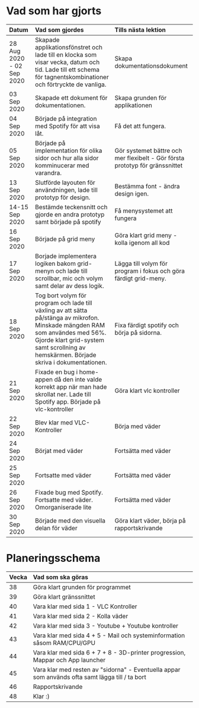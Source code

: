 # Vad som har gjorts

| Datum | Vad som gjordes | Tills nästa lektion |
| :---- | :-------------- | :------------------ |
| 28 Aug 2020 - 02 Sep 2020 | Skapade applikationsfönstret och lade till en klocka som visar vecka, datum och tid. Lade till ett schema för tagnentskombinationer och förtryckte de vanliga. | Skapa dokumentationsdokument |
| 03 Sep 2020 | Skapade ett dokument för dokumentationen. | Skapa grunden för applikationen |
| 04 Sep 2020 | Började på integration med Spotify för att visa låt. | Få det att fungera. |
| 05 Sep 2020 | Började på implementation för olika sidor och hur alla sidor komminucerar med varandra. | Gör systemet bättre och mer flexibelt - Gör första prototyp för gränssnittet |
| 13 Sep 2020 | Slutförde layouten för användningen, lade till prototyp för design. | Bestämma font - ändra design igen. |
| 14-15 Sep 2020 | Bestämde teckensnitt och gjorde en andra prototyp samt började på spotify | Få menysystemet att fungera |
| 16 Sep 2020 | Började på grid meny | Göra klart grid meny - kolla igenom all kod |
| 17 Sep 2020 | Borjade implementera logiken bakom grid-menyn och lade till scrollbar, mic och volym samt delar av dess logik. | Lägga till volym för program i fokus och göra färdigt grid-meny. |
| 18 Sep 2020 | Tog bort volym för program och lade till växling av att sätta på/stänga av mikrofon. Minskade mängden RAM som användes med 56%. Gjorde klart grid-system samt scrollning av hemskärmen. Började skriva i dokumentationen. | Fixa färdigt spotify och börja på sidorna. | 
| 21 Sep 2020 | Fixade en bug i home-appen då den inte valde korrekt app när man hade skrollat ner. Lade till Spotify app. Började på vlc-kontroller | Göra klart vlc kontroller |
| 22 Sep 2020 | Blev klar med VLC-Kontroller | Börja med väder |
| 24 Sep 2020 | Börjat med väder | Fortsätta med väder |
| 25 Sep 2020 | Fortsatte med väder | Fortsätta med väder |
| 26 Sep 2020 | Fixade bug med Spotify. Fortsatte med väder. Omorganiserade lite | Fortsätta med väder |
| 30 Sep 2020 | Började med den visuella delan för väder | Göra klart väder, börja på rapportskrivande |

# Planeringsschema

| Vecka | Vad som ska göras |
| :---- | :---------------- |
| 38 | Göra klart grunden för programmet |
| 39 | Göra klart gränssnittet |
| 40 | Vara klar med sida 1 - VLC Kontroller |
| 41 | Vara klar med sida 2 - Kolla väder |
| 42 | Vara klar med sida 3 - Youtube + Youtube kontroller |
| 43 | Vara klar med sida 4 + 5 - Mail och systeminformation såsom RAM/CPU/GPU |
| 44 | Vara klar med sida 6 + 7 + 8 - 3D-printer progression, Mappar och App launcher |
| 45 | Vara klar med resten av "sidorna" - Eventuella appar som används ofta samt lägga till / ta bort |
| 46 | Rapportskrivande |
| 48 | Klar :) |